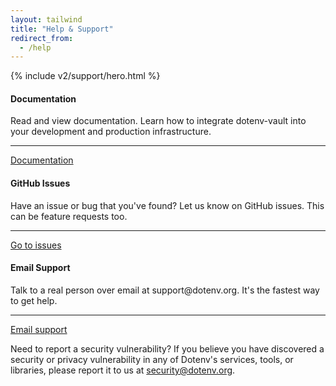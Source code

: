 ```yaml
---
layout: tailwind
title: "Help & Support"
redirect_from:
  - /help
---
```


{% include v2/support/hero.html %}

<section class="max-w-5xl mx-auto mt-20 flex flex-col px-5">
  <div class="grid grid-cols-1 gap-4 md:grid-cols-3 md:gap-0">
    <div class="p-4 border border-zinc-800">
      <h4 class="font-bold text-zinc-100">Documentation</h4>
      <p class="my-3">Read and view documentation. Learn how to integrate dotenv-vault into your development and production infrastructure.</p>
      <hr class="my-4 border-zinc-800">
      <a href="/docs" aria-describedby="tier-starter" class="my-3 rounded-md py-2 px-3 text-center text-sm font-semibold leading-6 text-white bg-zinc-800 hover:bg-zinc-700">Documentation</a>
    </div>
    <div class="p-4 border border-zinc-800">
      <h4 class="font-bold text-zinc-100">GitHub Issues</h4>
      <p class="my-3">Have an issue or bug that you've found? Let us know on GitHub issues. This can be feature requests too.</p>
      <hr class="my-4 border-zinc-800">
      <a href="https://github.com/dotenv-org/dotenv-vault/issues" aria-describedby="tier-starter" class="my-3 rounded-md py-2 px-3 text-center text-sm font-semibold leading-6 text-white bg-zinc-800 hover:bg-zinc-700">Go to issues</a>
    </div>
    <div class="p-4 border border-zinc-800">
      <h4 class="font-bold text-zinc-100">Email Support</h4>
      <p class="my-3">Talk to a real person over email at support@dotenv.org. It's the fastest way to get help.</p>
      <hr class="my-4 border-zinc-800">
      <a href="mailto:support@dotenv.org" aria-describedby="tier-starter" class="my-3 rounded-md py-2 px-3 text-center text-sm font-semibold leading-6 text-white bg-zinc-800 hover:bg-zinc-700">Email support</a>
    </div>
  </div>

  <p class="my-4 text-zinc-200"><span class="font-bold">Need to report a security vulnerability?</span> If you believe you have discovered a security or privacy vulnerability in any of Dotenv's services, tools, or libraries, please report it to us at <a href="mailto:security@dotenv.org">security@dotenv.org</a>.</p>
</section>
